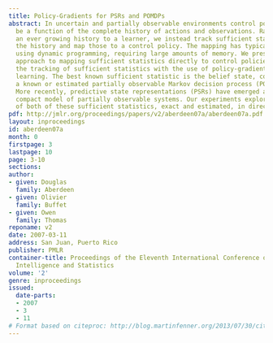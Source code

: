 ```yaml
---
title: Policy-Gradients for PSRs and POMDPs
abstract: In uncertain and partially observable environments control policies must
  be a function of the complete history of actions and observations. Rather than present
  an ever growing history to a learner, we instead track sufficient statistics of
  the history and map those to a control policy. The mapping has typically been done
  using dynamic programming, requiring large amounts of memory. We present a general
  approach to mapping sufficient statistics directly to control policies by combining
  the tracking of sufficient statistics with the use of policy-gradient reinforcement
  learning. The best known sufficient statistic is the belief state, computed from
  a known or estimated partially observable Markov decision process (POMDP) model.
  More recently, predictive state representations (PSRs) have emerged as a potentially
  compact model of partially observable systems. Our experiments explore the usefulness
  of both of these sufficient statistics, exact and estimated, in direct policy-search.
pdf: http://jmlr.org/proceedings/papers/v2/aberdeen07a/aberdeen07a.pdf
layout: inproceedings
id: aberdeen07a
month: 0
firstpage: 3
lastpage: 10
page: 3-10
sections: 
author:
- given: Douglas
  family: Aberdeen
- given: Olivier
  family: Buffet
- given: Owen
  family: Thomas
reponame: v2
date: 2007-03-11
address: San Juan, Puerto Rico
publisher: PMLR
container-title: Proceedings of the Eleventh International Conference on Artificial
  Intelligence and Statistics
volume: '2'
genre: inproceedings
issued:
  date-parts:
  - 2007
  - 3
  - 11
# Format based on citeproc: http://blog.martinfenner.org/2013/07/30/citeproc-yaml-for-bibliographies/
---
```

